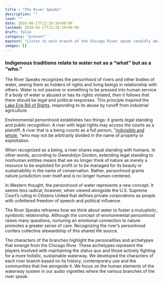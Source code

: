 ```yaml
---
title : "The River Speaks"
description: ""
lead: ""
date: 2020-06-17T12:18:10+00:00
lastmod: 2020-04-17T12:18:10+00:00
draft: false
category: "present"
maptext: "Listen to each branch of the Chicago River speak candidly about their experience."
images: []
---
```


### Indigenous traditions relate to water not as a “what” but as a “who.”

The River Speaks recognizes the personhood of rivers and other bodies of water, seeing them as holders of rights and living beings in relationship with others. Water is not passive or something to be pressed into human service. If a body of water is abused or has its rights violated, then it follows that there should be legal and political responses. This principle inspired the [Lake Erie Bill of Rights](http://www.lakeerieaction.org/?fbclid=IwAR3zr1VBh1kceOy1Kc7Zy57B9TOeNwV_qjO0P1EXW3yooFq6W3s-lNaFfkQ), responding to its abuse by runoff from industrial agriculture. 

Environmental personhood establishes two things: it grants legal standing and public recognition. A river with legal rights may access the courts as a plaintiff. A river that is a being counts as a full person, “[indivisible and whole](https://www.nationalgeographic.com/culture/2019/04/maori-river-in-new-zealand-is-a-legal-person/), ”who may not be arbitrarily divided in the name of property or exploitation.  

When recognized as a being, a river shares equal standing with humans. In other words, according to Gwendolyn Gordon, extending legal standing to nonhuman entities means that we no longer think of nature as merely a resource to be exploited for profit or to be managed for its beauty or sustainability in the name of conservation. Rather, personhood grants nature jurisdiction over itself and is no longer human-centered. 

In Western thought, the personhood of water represents a new concept. It seems less radical, however, when viewed alongside the U.S. Supreme Court’s ruling in Citizens United that defines private corporations as people with unfettered freedom of speech and political influence.

The River Speaks reframes how we think about water to foster a mutualistic, symbiotic relationship. Although the concept of environmental personhood raises many questions, nurturing an emotional connection to nature promotes a greater sense of care. Recognizing the river’s personhood confers collective stewardship of this shared life source.

The characters of the branches highlight the personalities and archetypes that emerge from the Chicago River. These archetypes represent the players involved with maintaining the status quo and those actively fighting for a more holistic, sustainable waterway. We developed the characters of each river branch based on its history, contemporary use and the communities that live alongside it. We focus on the human elements of the waterway system in our audio vignettes where the various branches of the river speak.
